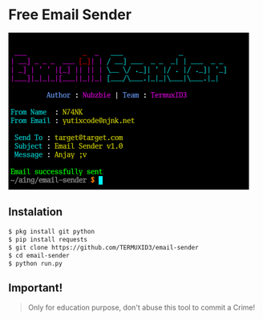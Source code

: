 # Free Email Sender
![Screenshot](.Screenshot.png)

## Instalation
```
$ pkg install git python
$ pip install requests
$ git clone https://github.com/TERMUXID3/email-sender
$ cd email-sender
$ python run.py
```

## Important!
> Only for education purpose, don't abuse this tool to commit a Crime!
